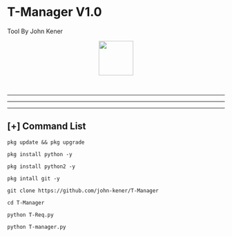 <p align= "center">
<h1>T-Manager V1.0</h1></p>
Tool By John Kener
<div>
    
<p align= "center">
<img src="https://www.udrop.com/file/5HFB/IMG_20210511_073611_429.jpg",width="80", height="80",alt="john-kener"/>
</p>
<br />
<hr />
<hr />

</div>

<hr />
    
## [+] Command List

 
        
```pkg update && pkg upgrade```
        
 ```pkg install python -y ```
        
```pkg install python2 -y ```
        
```pkg intall git -y ```
        
```git clone https://github.com/john-kener/T-Manager ```
        
```cd T-Manager```
        
```python T-Req.py ```
        
```python T-manager.py ```
        



